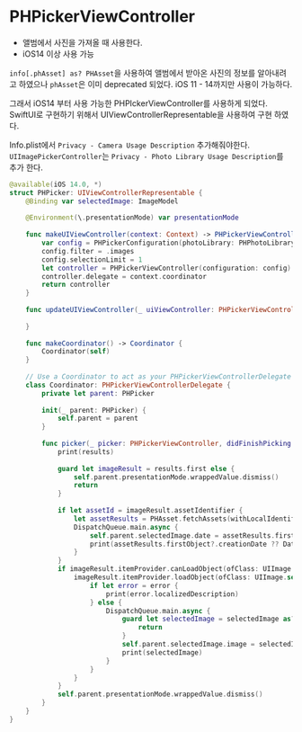 # PHPickerViewController

- 앨범에서 사진을 가져올 때 사용한다.
- iOS14 이상 사용 가능


`info[.phAsset] as? PHAsset`을 사용하여 앨범에서 받아온 사진의 정보를 알아내려고 하였으나 `phAsset`은 이미 deprecated 되었다. iOS 11 - 14까지만 사용이 가능하다.

그래서  iOS14 부터 사용 가능한 PHPIckerViewController를 사용하게 되었다.   
SwiftUI로 구현하기 위해서 UIViewControllerRepresentable을 사용하여 구현 하였다.


Info.plist에서 `Privacy - Camera Usage Description` 추가해줘야한다.   
`UIImagePickerController`는 `Privacy - Photo Library Usage Description`를 추가 한다.


```swift
@available(iOS 14.0, *)
struct PHPicker: UIViewControllerRepresentable {
    @Binding var selectedImage: ImageModel
    
    @Environment(\.presentationMode) var presentationMode
    
    func makeUIViewController(context: Context) -> PHPickerViewController {
        var config = PHPickerConfiguration(photoLibrary: PHPhotoLibrary.shared())
        config.filter = .images
        config.selectionLimit = 1
        let controller = PHPickerViewController(configuration: config)
        controller.delegate = context.coordinator
        return controller
    }
    
    func updateUIViewController(_ uiViewController: PHPickerViewController, context: Context) {
        
    }
    
    func makeCoordinator() -> Coordinator {
        Coordinator(self)
    }
    
    // Use a Coordinator to act as your PHPickerViewControllerDelegate
    class Coordinator: PHPickerViewControllerDelegate {
        private let parent: PHPicker
        
        init(_ parent: PHPicker) {
            self.parent = parent
        }
        
        func picker(_ picker: PHPickerViewController, didFinishPicking results: [PHPickerResult]) {
            print(results)
            
            guard let imageResult = results.first else {
                self.parent.presentationMode.wrappedValue.dismiss()
                return
            }
            
            if let assetId = imageResult.assetIdentifier {
                let assetResults = PHAsset.fetchAssets(withLocalIdentifiers: [assetId], options: nil)
                DispatchQueue.main.async {
                    self.parent.selectedImage.date = assetResults.firstObject?.creationDate ?? Date()
                    print(assetResults.firstObject?.creationDate ?? Date())
                }
            }
            if imageResult.itemProvider.canLoadObject(ofClass: UIImage.self) {
                imageResult.itemProvider.loadObject(ofClass: UIImage.self) { (selectedImage, error) in
                    if let error = error {
                        print(error.localizedDescription)
                    } else {
                        DispatchQueue.main.async {
                            guard let selectedImage = selectedImage as? UIImage else {
                                return
                            }
                            self.parent.selectedImage.image = selectedImage
                            print(selectedImage)
                        }
                    }
                }
            }
            self.parent.presentationMode.wrappedValue.dismiss()
        }
    }
}

```